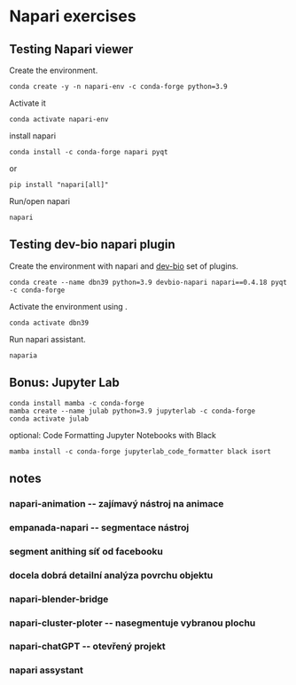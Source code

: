 # Napari exercises

## Testing Napari viewer

Create the environment.
```
conda create -y -n napari-env -c conda-forge python=3.9
```

Activate it
```
conda activate napari-env
```

install napari
```
conda install -c conda-forge napari pyqt
```
or
```
pip install "napari[all]"
```

Run/open napari
```
napari
```

## Testing dev-bio napari plugin
Create the environment with napari and [dev-bio](https://github.com/haesleinhuepf/devbio-napari) set of plugins.
```
conda create --name dbn39 python=3.9 devbio-napari napari==0.4.18 pyqt -c conda-forge
```

Activate the environment using .
```
conda activate dbn39
```

Run napari assistant.
```
naparia
```

## Bonus: Jupyter Lab
```
conda install mamba -c conda-forge
mamba create --name julab python=3.9 jupyterlab -c conda-forge
conda activate julab
```
optional: Code Formatting Jupyter Notebooks with Black
```
mamba install -c conda-forge jupyterlab_code_formatter black isort
```

## notes
### napari-animation -- zajímavý nástroj na animace
### empanada-napari  -- segmentace nástroj
### segment anithing síť od facebooku
### docela dobrá detailní analýza povrchu objektu
### napari-blender-bridge
### napari-cluster-ploter  -- nasegmentuje vybranou plochu
### napari-chatGPT         -- otevřený projekt
### napari assystant

